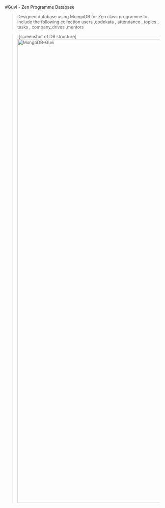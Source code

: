 #Guvi - Zen Programme Database 
> Designed database using MongoDB for Zen class programme to include the following collection users ,codekata , attendance , topics , tasks , company_drives ,mentors
 
> ![screenshot of DB structure]<img width="1512" alt="MongoDB-Guvi" src="https://github.com/POOVASOKAN/MongoDB-ZenDB/assets/146912395/b3e1fab5-530f-4d70-b84b-ddf05f0c98f0">
